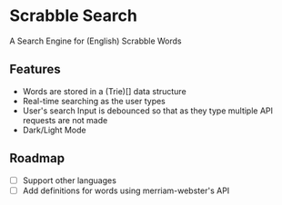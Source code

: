 # Scrabble Search

A Search Engine for (English) Scrabble Words

## Features

- Words are stored in a (Trie)[] data structure
- Real-time searching as the user types
- User's search Input is debounced so that as they type multiple API requests are not made
- Dark/Light Mode

## Roadmap

- [ ] Support other languages
- [ ] Add definitions for words using merriam-webster's API
